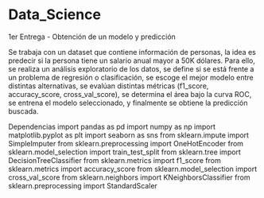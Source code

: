 # Data_Science
1er Entrega - Obtención de un modelo y predicción

Se trabaja con un dataset que contiene información de personas, la idea es predecir si la persona tiene un salario anual mayor a 50K dólares. Para ello, se realiza un análisis exploratorio de los datos, se define si se está frente a un problema de regresión o clasificación, se escoge el mejor modelo entre distintas alternativas, se evalúan distintas métricas (f1_score, accuracy_score, cross_val_score), se determina el área bajo la curva ROC, se entrena el modelo seleccionado, y finalmente se obtiene la predicción buscada.

Dependencias
import pandas as pd
import numpy as np
import matplotlib.pyplot as plt
import seaborn as sns
from sklearn.impute import SimpleImputer
from sklearn.preprocessing import OneHotEncoder
from sklearn.model_selection import train_test_split
from sklearn.tree import DecisionTreeClassifier
from sklearn.metrics import f1_score
from sklearn.metrics import accuracy_score
from sklearn.model_selection import cross_val_score
from sklearn.neighbors import KNeighborsClassifier
from sklearn.preprocessing import StandardScaler

